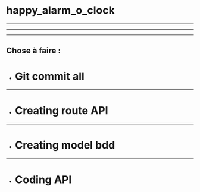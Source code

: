 # happy_alarm_o_clock
--------------------------
--------------------------
--------------------------
## Chose à faire :
* # Git commit all
--------------
* # Creating route API
--------------
* # Creating model bdd
--------------
* # Coding API